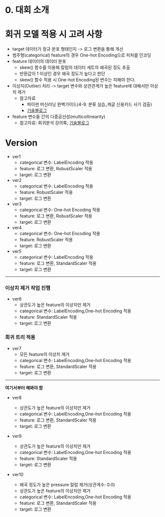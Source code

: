 # **0. 대회 소개**

# **회귀 모델 적용 시 고려 사항**
- target 데이터가 정규 분포 형태인지 -> 로그 변환을 통해 개선
- 범주형(categorical) feature의 경우 One-hot Encoding으로 피처를 인코딩
- feature 데이터의 데이터 분포
  - skew() 함수를 이용해 칼럼의 데이터 세트의 왜곡된 정도 추출
  - 반환값이 1 이상인 경우 왜곡 정도가 높다고 판단
  - skew() 함수 적용 시 One-hot Encoding된 변수는 피해야 한다.
- 이상치(Outlier) 처리 -> target 변수와 상관관계가 높은 feature에 대해서만 이상치 제거
  - 참고자료
    - 파이썬 머신러닝 완벽가이드(4-9. 분류 실습_캐글 신용카드 사기 검출)
    - [기술블로그](https://hungryap.tistory.com/69)
- feature 변수들 간의 다중공선성(multicollinearity)
  - 참고자료: 회귀분석 강의록, [기술블로그](https://ysyblog.tistory.com/171)
  

# **Version**
- ver1
  - categorical 변수: LabelEncoding 적용
  - feature: 로그 변환, RobustScaler 적용
  - target: 로그 변환
- ver2
  - categorical 변수: LabelEncoding 적용
  - feature: RobustScaler 적용
  - target: 로그 변환
- ver3
  - categorical 변수: One-hot Encoding 적용
  - feature: 로그 변환, RobustScaler 적용
  - target: 로그 변환
- ver4
  - categorical 변수: One-hot Encoding 적용
  - feature: RobustScaler 적용
  - target: 로그 변환
- ver5
  - categorical 변수: LabelEncoding 적용
  - feature: 로그 변환, StandardScaler 적용
  - target: 로그 변환

---
### **이상치 제거 작업 진행**

- ver6
  - 상관도가 높은 feature의 이상치만 제거
  - categorical 변수: LabelEncoding,One-hot Encoding 적용
  - feature: StandardScaler 적용
  - target: 로그 변환

### **회귀 트리 적용**
- ver7
  - 모든 feature의 이상치 제거
  - categorical 변수: LabelEncoding,One-hot Encoding 적용
  - feature: 로그 변환, StandardScaler 적용
  - target: 로그 변환 

---
**여기서부터 해봐야 함**  
- ver8
  - 상관도가 높은 feature의 이상치만 제거
  - categorical 변수: LabelEncoding,One-hot Encoding 적용
  - feature: 로그 변환, StandardScaler 적용
  - target: 로그 변환 
  
- ver9
  - 상관도가 높은 feature의 이상치만 제거
  - categorical 변수: LabelEncoding,One-hot Encoding 적용
  - feature: StandardScaler 적용
  - target: 로그 변환 
  
- ver10
  - 왜곡 정도가 높은 pressure 컬럼 제거(상관계수: 0.0)
  - 상관도가 높은 feature의 이상치만 제거
  - categorical 변수: LabelEncoding,One-hot Encoding 적용
  - feature: 로그 변환, StandardScaler 적용
  - target: 로그 변환 
